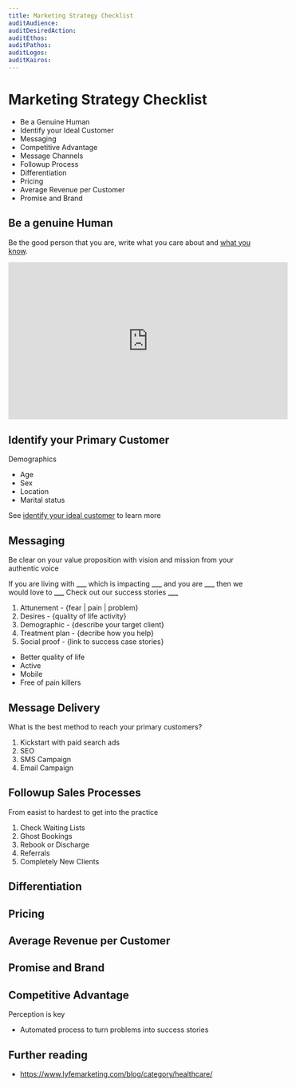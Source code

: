 ```yaml
---
title: Marketing Strategy Checklist
auditAudience:
auditDesiredAction:
auditEthos:
auditPathos:
auditLogos:
auditKairos:
---
```


# Marketing Strategy Checklist

- Be a Genuine Human
- Identify your Ideal Customer
- Messaging
- Competitive Advantage
- Message Channels
- Followup Process
- Differentiation
- Pricing
- Average Revenue per Customer
- Promise and Brand

## Be a genuine Human

Be the good person that you are, write what you care about and [what you know](https://www.youtube.com/watch?v=zTJyDe7a2bo).

<iframe width="560" height="315" src="https://www.youtube.com/watch?v=zTJyDe7a2bo" frameborder="0" allow="autoplay; encrypted-media" allowfullscreen></iframe>

## Identify your Primary Customer

Demographics

- Age
- Sex
- Location
- Marital status

See [identify your ideal customer](./find-your-ideal-customer.md) to learn more

## Messaging

Be clear on your value proposition with vision and mission from your authentic voice

If you are living with **\_\_\_**
which is impacting **\_\_\_**
and you are **\_\_\_**
then we would love to **\_\_\_**
Check out our success stories **\_\_\_**

1. Attunement - {fear | pain | problem}
2. Desires - {quality of life activity}
3. Demographic - {describe your target client}
4. Treatment plan - {decribe how you help}
5. Social proof - {link to success case stories}

- Better quality of life
- Active
- Mobile
- Free of pain killers

## Message Delivery

What is the best method to reach your primary customers?

1. Kickstart with paid search ads
2. SEO
3. SMS Campaign
4. Email Campaign

## Followup Sales Processes

From easist to hardest to get into the practice

1. Check Waiting Lists
2. Ghost Bookings
3. Rebook or Discharge
4. Referrals
5. Completely New Clients

## Differentiation

## Pricing

## Average Revenue per Customer

## Promise and Brand

## Competitive Advantage

Perception is key

- Automated process to turn problems into success stories

## Further reading

- https://www.lyfemarketing.com/blog/category/healthcare/
